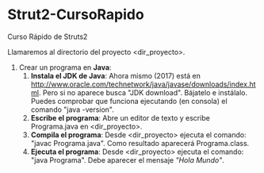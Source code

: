 # Strut2-CursoRapido
Curso Rápido de Struts2

Llamaremos al directorio del proyecto <dir_proyecto>.

1. Crear un programa en **Java**:
	1. **Instala el JDK de Java**: Ahora mismo (2017) está en http://www.oracle.com/technetwork/java/javase/downloads/index.html. Pero si no aparece busca "JDK download". Bájatelo e instálalo. Puedes comprobar que funciona ejecutando (en consola) el comando "java -version".
	2. **Escribe el programa**: Abre un editor de texto y escribe Programa.java en <dir_proyecto>.
	3. **Compila el programa**: Desde <dir_proyecto> ejecuta el comando: "javac Programa.java". Como resultado aparecerá Programa.class.
	4. **Ejecuta el programa**: Desde <dir_proyecto> ejecuta el comando: "java Programa". Debe aparecer el mensaje *"Hola Mundo"*.
